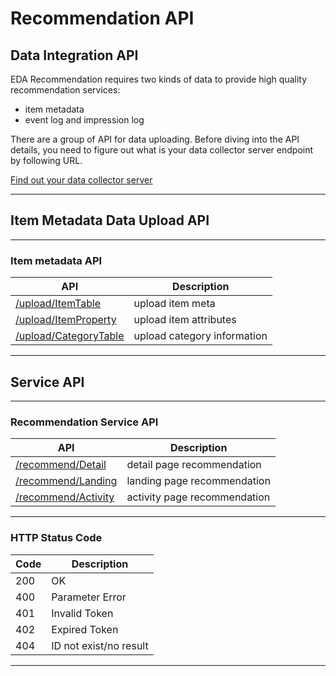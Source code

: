 
# **Recommendation API**

## **Data Integration API**

EDA Recommendation requires two kinds of data to provide high quality recommendation services:

- item metadata
- event log and impression log


There are a group of API for data uploading.
Before diving into the API details, you need to figure out what is your data collector server endpoint by following URL.

[Find out your data collector server]()

----
## **Item Metadata Data Upload API**

----

### Item metadata API


API          |   Description
------------ | -------------
[/upload/ItemTable](data_integration/item_table.md) | upload item meta
[/upload/ItemProperty](data_integration/item_property.md) | upload item attributes
[/upload/CategoryTable](data_integration/category_table.md) | upload category information


----
## **Service API**

----

### Recommendation Service API


API          |   Description
------------ | -------------
[/recommend/Detail](api/detail.md) | detail page recommendation
[/recommend/Landing](api/landing.md) | landing page recommendation
[/recommend/Activity](api/activity.md) | activity page recommendation

----
### HTTP Status Code


Code         |   Description
------------ | -------------
200 | OK
400 | Parameter Error
401 | Invalid Token
402 | Expired Token
404 | ID not exist/no result

----
